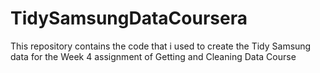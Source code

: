 # TidySamsungDataCoursera
This repository contains the code that i used to create the Tidy Samsung data for the Week 4 assignment of Getting and Cleaning Data Course
